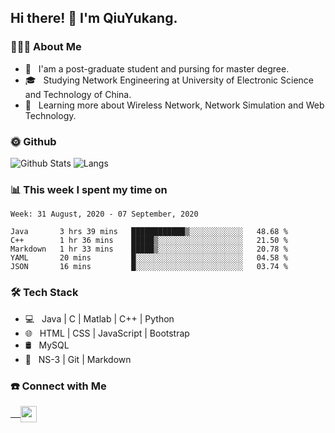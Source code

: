 <h2> Hi there! 👋 I'm QiuYukang.</h2>

<h3> 👨🏻‍💻 About Me </h3>

- 💼 &nbsp; I'am a post-graduate student and pursing for master degree.
- 🎓 &nbsp; Studying Network Engineering at University of Electronic Science and Technology of China.
- 🌱 &nbsp; Learning more about Wireless Network, Network Simulation and Web Technology.

<h3> 🌞 Github</h3>

![Github Stats](https://github-readme-stats.vercel.app/api?username=QiuYukang&count_private=true&show_icons=true&hide=stars)
![Langs](https://github-readme-stats.vercel.app/api/top-langs/?username=QiuYukang&layout=compact)

<h3> 📊 This week I spent my time on</h3>

<!--START_SECTION:waka-->
```text
Week: 31 August, 2020 - 07 September, 2020

Java       3 hrs 39 mins   ████████████▒░░░░░░░░░░░░   48.68 % 
C++        1 hr 36 mins    █████▒░░░░░░░░░░░░░░░░░░░   21.50 % 
Markdown   1 hr 33 mins    █████▒░░░░░░░░░░░░░░░░░░░   20.78 % 
YAML       20 mins         █░░░░░░░░░░░░░░░░░░░░░░░░   04.58 % 
JSON       16 mins         █░░░░░░░░░░░░░░░░░░░░░░░░   03.74 % 
```
<!--END_SECTION:waka-->

<h3>🛠 Tech Stack</h3>

- 💻 &nbsp; Java | C | Matlab | C++ | Python
- 🌐 &nbsp; HTML | CSS | JavaScript | Bootstrap
- 🛢  &nbsp; MySQL
- 🔧 &nbsp; NS-3 | Git | Markdown

<h3> ☎️ Connect with Me </h3>

<a href="mailto:b612n@qq.com">
   &nbsp;  &nbsp;
  <img align="center" width="26px" src="https://github.com/TheDudeThatCode/TheDudeThatCode/blob/master/Assets/Gmail.svg" />
</a>
